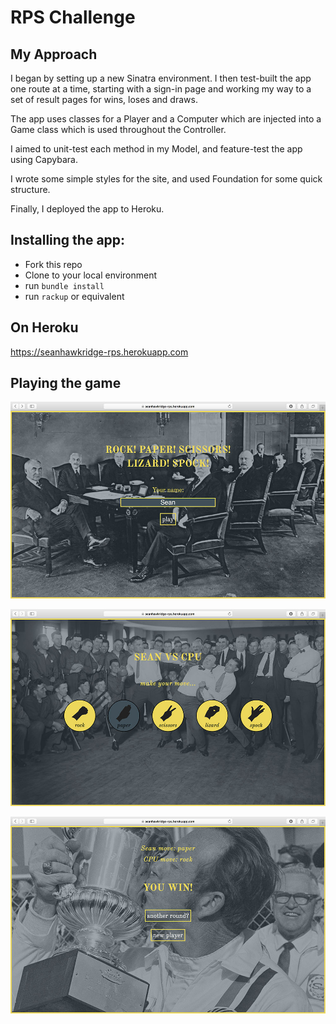 # RPS Challenge

My Approach
------------

I began by setting up a new Sinatra environment. I then test-built the app one route at a time, starting with a sign-in page and working my way to a set of result pages for wins, loses and draws.

The app uses classes for a Player and a Computer which are injected into a Game class which is used throughout the Controller.

I aimed to unit-test each method in my Model, and feature-test the app using Capybara.

I wrote some simple styles for the site, and used Foundation for some quick structure.

Finally, I deployed the app to Heroku.


Installing the app:
-------------------

* Fork this repo
* Clone to your local environment
* run `bundle install`
* run `rackup` or equivalent


On Heroku
----------

https://seanhawkridge-rps.herokuapp.com


Playing the game
-----------------

![Screenshot](docs/Screen-Shot-2016-02-06-at-18.56.19.jpg?dl=0)

![Screenshot](docs/Screen-Shot-2016-02-06-at-18.56.26.jpg?dl=0)

![Screenshot](docs/Screen-Shot-2016-02-06-at-18.56.30.jpg?dl=0)
